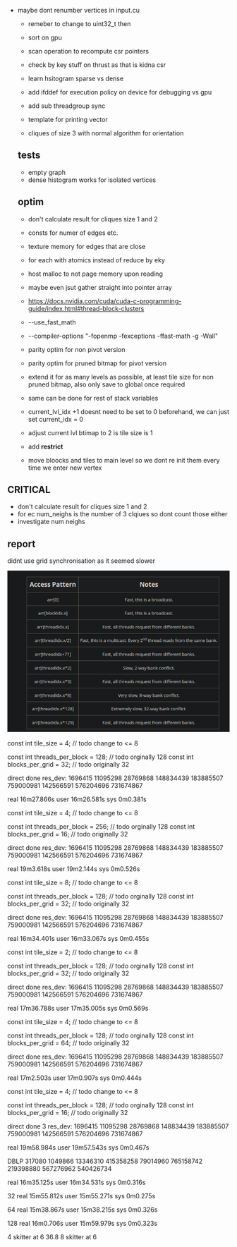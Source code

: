 - maybe dont renumber vertices in input.cu
  - remeber to change to uint32_t then
  - sort on gpu
  - scan operation to recompute csr pointers
  - check by key stuff on thrust as that is kidna csr
  - learn hsitogram sparse vs dense
  - add ifddef for execution policy on device for debugging vs gpu
  - add sub threadgroup sync
  - template for printing vector

  - cliques of size 3 with normal algorithm for orientation



  ## tests
  - empty graph
  - dense histogram works for isolated vertices

  ## optim
  - don't calculate result for cliques size 1 and 2
  - consts for numer of edges etc.
  - texture memory for edges that are close 
  - for each with atomics instead of reduce by eky
  - host malloc to not page memory upon reading
  - maybe even jsut gather straight into pointer array
  - https://docs.nvidia.com/cuda/cuda-c-programming-guide/index.html#thread-block-clusters
  - --use_fast_math
  - --compiler-options "-fopenmp -fexceptions -ffast-math -g -Wall"

  - parity optim for non pivot version
  - parity optim for pruned bitmap for pivot version
  - extend it for as many levels as possible, at least tile size for non pruned bitmap, also only save to global once required
  - same can be done for rest of stack variables
  - current_lvl_idx +1 doesnt need to be set to 0 beforehand, we can just set current_idx = 0
  - adjust current lvl btimap to 2 is tile size is 1
  - add __restrict__

  - move bloocks and tiles to main level so we dont re init them every time we enter new vertex

## CRITICAL
  - don't calculate result for cliques size 1 and 2
  - for ec num_neighs is the number of 3 clqiues so dont count those either
  - investigate num neighs


## report
didnt use grid synchronisation as it seemed slower


![Alt text](image.png)


const int tile_size = 4; // todo change to <= 8

const int threads_per_block = 128; // todo orginally 128
const int blocks_per_grid = 32;    // todo originally 32

direct done
res_dev:        1696415 11095298        28769868        148834439       183885507       759000981       142566591       576204696       731674867

real    16m27.866s
user    16m26.581s
sys     0m0.381s

const int tile_size = 4; // todo change to <= 8

const int threads_per_block = 256; // todo orginally 128
const int blocks_per_grid = 16;    // todo originally 32

direct done
res_dev:        1696415 11095298        28769868        148834439       183885507       759000981       142566591       576204696       731674867

real    19m3.618s
user    19m2.144s
sys     0m0.526s


const int tile_size = 8; // todo change to <= 8

const int threads_per_block = 128; // todo orginally 128
const int blocks_per_grid = 32;    // todo originally 32

direct done
res_dev:        1696415 11095298        28769868        148834439       183885507       759000981       142566591       576204696       731674867

real    16m34.401s
user    16m33.067s
sys     0m0.455s


const int tile_size = 2; // todo change to <= 8

const int threads_per_block = 128; // todo orginally 128
const int blocks_per_grid = 32;    // todo originally 32

direct done
res_dev:        1696415 11095298        28769868        148834439       183885507       759000981       142566591       576204696       731674867

real    17m36.788s
user    17m35.005s
sys     0m0.569s


const int tile_size = 4; // todo change to <= 8

const int threads_per_block = 128; // todo orginally 128
const int blocks_per_grid = 64;    // todo originally 32

direct done
res_dev:        1696415 11095298        28769868        148834439       183885507       759000981       142566591       576204696       731674867

real    17m2.503s
user    17m0.907s
sys     0m0.444s

const int tile_size = 4; // todo change to <= 8

const int threads_per_block = 128; // todo orginally 128
const int blocks_per_grid = 16;    // todo originally 32


direct done
3
res_dev:        1696415 11095298        28769868        148834439       183885507       759000981       142566591       576204696       731674867

real    19m58.984s
user    19m57.543s
sys     0m0.467s






DBLP 317080 1049866 13346310 415358258 79014960 765158742 219398880 567276962 540426734









real    16m35.125s
user    16m34.531s
sys     0m0.316s


32
real    15m55.812s
user    15m55.271s
sys     0m0.275s

64
real    15m38.867s
user    15m38.215s
sys     0m0.326s

128
real    16m0.706s
user    15m59.979s
sys     0m0.323s



4 skitter at 6
36.8
8 skitter at 6